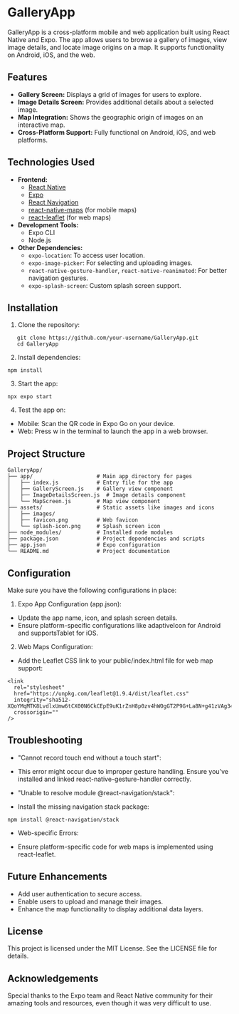 # GalleryApp

GalleryApp is a cross-platform mobile and web application built using React Native and Expo. The app allows users to browse a gallery of images, view image details, and locate image origins on a map. It supports functionality on Android, iOS, and the web.

## Features

- **Gallery Screen:** Displays a grid of images for users to explore.
- **Image Details Screen:** Provides additional details about a selected image.
- **Map Integration:** Shows the geographic origin of images on an interactive map.
- **Cross-Platform Support:** Fully functional on Android, iOS, and web platforms.

## Technologies Used

- **Frontend:**
  - [React Native](https://reactnative.dev/)
  - [Expo](https://expo.dev/)
  - [React Navigation](https://reactnavigation.org/)
  - [react-native-maps](https://github.com/react-native-maps/react-native-maps) (for mobile maps)
  - [react-leaflet](https://react-leaflet.js.org/) (for web maps)
- **Development Tools:**
  - Expo CLI
  - Node.js
- **Other Dependencies:**
  - `expo-location`: To access user location.
  - `expo-image-picker`: For selecting and uploading images.
  - `react-native-gesture-handler`, `react-native-reanimated`: For better navigation gestures.
  - `expo-splash-screen`: Custom splash screen support.

## Installation

1. Clone the repository:
```
   git clone https://github.com/your-username/GalleryApp.git
   cd GalleryApp
```
2. Install dependencies:
```
npm install
```

3. Start the app:

```
npx expo start
```

4. Test the app on:

* Mobile: Scan the QR code in Expo Go on your device.
* Web: Press w in the terminal to launch the app in a web browser.

## Project Structure

```
GalleryApp/
├── app/                    # Main app directory for pages
│   ├── index.js            # Entry file for the app
│   ├── GalleryScreen.js    # Gallery view component
│   ├── ImageDetailsScreen.js  # Image details component
│   └── MapScreen.js        # Map view component
├── assets/                 # Static assets like images and icons
│   ├── images/
│   ├── favicon.png         # Web favicon
│   └── splash-icon.png     # Splash screen icon
├── node_modules/           # Installed node modules
├── package.json            # Project dependencies and scripts
├── app.json                # Expo configuration
└── README.md               # Project documentation
```

## Configuration

Make sure you have the following configurations in place:

1. Expo App Configuration (app.json):

* Update the app name, icon, and splash screen details.
* Ensure platform-specific configurations like adaptiveIcon for Android and supportsTablet for iOS.

2. Web Maps Configuration:

* Add the Leaflet CSS link to your public/index.html file for web map support:
```
<link
  rel="stylesheet"
  href="https://unpkg.com/leaflet@1.9.4/dist/leaflet.css"
  integrity="sha512-XQoYMqMTK8LvdlxUmw6tCX00N6CkCEpE9uK1rZnH8p0zv4hWOgGT2P9G+La8N+g41zVAg34YGoF6IH3wxT7S+g=="
  crossorigin=""
/>
```

## Troubleshooting

* "Cannot record touch end without a touch start":

* This error might occur due to improper gesture handling. Ensure you’ve installed and linked react-native-gesture-handler correctly.

* "Unable to resolve module @react-navigation/stack":


* Install the missing navigation stack package:
```
npm install @react-navigation/stack
```

* Web-specific Errors:

* Ensure platform-specific code for web maps is implemented using react-leaflet.

## Future Enhancements

* Add user authentication to secure access.
* Enable users to upload and manage their images.
* Enhance the map functionality to display additional data layers.

## License

This project is licensed under the MIT License. See the LICENSE file for details.

## Acknowledgements
Special thanks to the Expo team and React Native community for their amazing tools and resources, even though it was very difficult to use.

